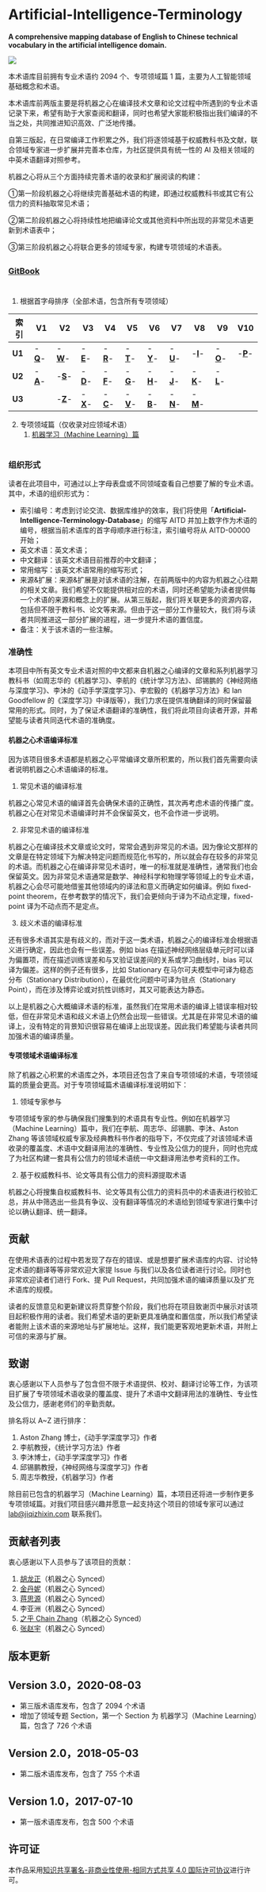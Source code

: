 # Artificial-Intelligence-Terminology

**A comprehensive mapping database of English to Chinese technical vocabulary in the artificial intelligence domain.**

![](https://github.com/jiqizhixin/Artificial-Intelligence-Terminology/blob/master/assets/logo.png)

本术语库目前拥有专业术语约 2094 个、专项领域篇 1 篇，主要为人工智能领域基础概念和术语。

本术语库前两版主要是将机器之心在编译技术文章和论文过程中所遇到的专业术语记录下来，希望有助于大家查阅和翻译，同时也希望大家能积极指出我们编译的不当之处，共同推进知识高效、广泛地传播。

自第三版起，在日常编译工作积累之外，我们将逐领域基于权威教科书及文献，联合领域专家进一步扩展并完善本仓库，为社区提供具有统一性的 AI 及相关领域的中英术语翻译对照参考。

机器之心将从三个方面持续完善术语的收录和扩展阅读的构建：

①第一阶段机器之心将继续完善基础术语的构建，即通过权威教科书或其它有公信力的资料抽取常见术语；

②第二阶段机器之心将持续性地把编译论文或其他资料中所出现的非常见术语更新到术语表中；

③第三阶段机器之心将联合更多的领域专家，构建专项领域的术语表。

##

### [GitBook](https://jiqizhixin.gitbook.io/artificial-intelligence-terminology-database/)

# #

1. 根据首字母排序（全部术语，包含所有专项领域）

| 索引   | V1                                                           | V2                                                           | V3                                                           | V4                                                           | V5                                                           | V6                                                           | V7                                                           | V8                                                           | V9                                                           | V10                                                          |
| ------ | ------------------------------------------------------------ | ------------------------------------------------------------ | ------------------------------------------------------------ | ------------------------------------------------------------ | ------------------------------------------------------------ | ------------------------------------------------------------ | ------------------------------------------------------------ | ------------------------------------------------------------ | ------------------------------------------------------------ | ------------------------------------------------------------ |
| **U1** | -[**Q**](https://github.com/SyncedAI00/Artificial-Intelligence-Terminology/blob/master/data/Q.md)- | -[**W**](https://github.com/SyncedAI00/Artificial-Intelligence-Terminology/blob/master/data/W.md)- | -[**E**](https://github.com/SyncedAI00/Artificial-Intelligence-Terminology/blob/master/data/E.md)- | -[**R**](https://github.com/SyncedAI00/Artificial-Intelligence-Terminology/blob/master/data/R.md)- | -[**T**](https://github.com/SyncedAI00/Artificial-Intelligence-Terminology/blob/master/data/T.md)- | -[**Y**](https://github.com/SyncedAI00/Artificial-Intelligence-Terminology/blob/master/data/Y.md)- | -[**U**](https://github.com/SyncedAI00/Artificial-Intelligence-Terminology/blob/master/data/U.md)- | -[**I**](https://github.com/SyncedAI00/Artificial-Intelligence-Terminology/blob/master/data/I.md)- | -[**O**](https://github.com/SyncedAI00/Artificial-Intelligence-Terminology/blob/master/data/O.md)- | -[**P**](https://github.com/SyncedAI00/Artificial-Intelligence-Terminology/blob/master/data/P.md)- |
| **U2** | -[**A**](https://github.com/SyncedAI00/Artificial-Intelligence-Terminology/blob/master/data/A.md)- | -[**S**](https://github.com/SyncedAI00/Artificial-Intelligence-Terminology/blob/master/data/S.md)- | -[**D**](https://github.com/SyncedAI00/Artificial-Intelligence-Terminology/blob/master/data/D.md)- | -[**F**](https://github.com/SyncedAI00/Artificial-Intelligence-Terminology/blob/master/data/F.md)- | -[**G**](https://github.com/SyncedAI00/Artificial-Intelligence-Terminology/blob/master/data/G.md)- | -[**H**](https://github.com/SyncedAI00/Artificial-Intelligence-Terminology/blob/master/data/H.md)- | -[**J**](https://github.com/SyncedAI00/Artificial-Intelligence-Terminology/blob/master/data/J.md)- | -[**K**](https://github.com/SyncedAI00/Artificial-Intelligence-Terminology/blob/master/data/K.md)- | -[**L**](https://github.com/SyncedAI00/Artificial-Intelligence-Terminology/blob/master/data/L.md)- |                                                              |
| **U3** |                                                              | -[**Z**](https://github.com/SyncedAI00/Artificial-Intelligence-Terminology/blob/master/data/Z.md)- | -[**X**](https://github.com/SyncedAI00/Artificial-Intelligence-Terminology/blob/master/data/X.md)- | -[**C**](https://github.com/SyncedAI00/Artificial-Intelligence-Terminology/blob/master/data/C.md)- | -[**V**](https://github.com/SyncedAI00/Artificial-Intelligence-Terminology/blob/master/data/V.md)- | -[**B**](https://github.com/SyncedAI00/Artificial-Intelligence-Terminology/blob/master/data/B.md)- | -[**N**](https://github.com/SyncedAI00/Artificial-Intelligence-Terminology/blob/master/data/N.md)- | -[**M**](https://github.com/SyncedAI00/Artificial-Intelligence-Terminology/blob/master/data/M.md)- |                                                              |                                                              |
2. 专项领域篇（仅收录对应领域术语）
   1. [机器学习（Machine Learning）篇](https://github.com/jiqizhixin/Artificial-Intelligence-Terminology/blob/master/section/Machine%20Learning.md)

# #

### 组织形式

读者在此项目中，可通过以上字母表盘或不同领域查看自己想要了解的专业术语。其中，术语的组织形式为：

- 索引编号：考虑到讨论交流、数据库维护的效率，我们将使用「**Artificial-Intelligence-Terminology-Database**」的缩写 AITD 并加上数字作为术语的编号，根据当前术语库的首字母顺序进行标注，索引编号将从 AITD-00000 开始；
- 英文术语：英文术语；
- 中文翻译：该英文术语目前推荐的中文翻译；
- 常用缩写：该英文术语常用的缩写形式；
- 来源&扩展：来源&扩展是对该术语的注解，在前两版中的内容为机器之心往期的相关文章。我们希望不仅能提供相对应的术语，同时还希望能为读者提供每一个术语的来源和概念上的扩展。从第三版起，我们将关联更多的资源内容，包括但不限于教科书、论文等来源。但由于这一部分工作量较大，我们将与读者共同推进这一部分扩展的进程，进一步提升术语的置信度。
- 备注：关于该术语的一些注解。

### 准确性

本项目中所有英文专业术语对照的中文都来自机器之心编译的文章和系列机器学习教科书（如周志华的《机器学习》、李航的《统计学习方法》、邱锡鹏的《神经网络与深度学习》、李沐的《动手学深度学习》、李宏毅的《机器学习方法》和 Ian Goodfellow 的《深度学习》中译版等），我们力求在提供准确翻译的同时保留最常用的形式。同时，为了保证术语翻译的准确性，我们将此项目向读者开源，并希望能与读者共同迭代术语的准确度。

#### 机器之心术语编译标准

因为该项目很多术语都是机器之心平常编译文章所积累的，所以我们首先需要向读者说明机器之心术语编译的标准。

1. 常见术语的编译标准

机器之心常见术语的编译首先会确保术语的正确性，其次再考虑术语的传播广度。机器之心在对常见术语编译时并不会保留英文，也不会作进一步说明。

2. 非常见术语的编译标准

机器之心在编译技术文章或论文时，常常会遇到非常见的术语。因为像论文那样的文章是在特定领域下为解决特定问题而规范化书写的，所以就会存在较多的非常见的术语。而机器之心在编译非常见术语时，唯一的标准就是准确性，通常我们也会保留英文。因为非常见术语通常是数学、神经科学和物理学等领域上的专业术语，机器之心会尽可能地借鉴其他领域内的译法和意义而确定如何编译。例如 fixed-point theorem，在参考数学的情况下，我们会更倾向于译为不动点定理，fixed-point 译为不动点而不是定点。

3. 歧义术语的编译标准

还有很多术语其实是有歧义的，而对于这一类术语，机器之心的编译标准会根据语义进行确定，因此也会有一些误差。例如 bias 在描述神经网络层级单元时可以译为偏置项，而在描述训练误差和与叉验证误差间的关系或学习曲线时，bias 可以译为偏差。这样的例子还有很多，比如 Stationary 在马尔可夫模型中可译为稳态分布（Stationary Distribution），在最优化问题中可译为驻点（Stationary Point），而在涉及博弈论或对抗性训练时，其又可能表达为静态。

以上是机器之心大概编译术语的标准，虽然我们在常用术语的编译上错误率相对较低，但在非常见术语和歧义术语上仍然会出现一些错误。尤其是在非常见术语的编译上，没有特定的背景知识很容易在编译上出现误差。因此我们希望能与读者共同加强术语的编译质量。

#### 专项领域术语编译标准

除了机器之心积累的术语库之外，本项目还包含了来自专项领域的术语，专项领域篇的质量会更高。对于专项领域篇术语编译标准说明如下：

1. 领域专家参与

专项领域专家的参与确保我们搜集到的术语具有专业性。例如在机器学习（Machine Learning）篇中，我们在李航、周志华、邱锡鹏、李沐、Aston Zhang 等该领域权威专家及经典教科书作者的指导下，不仅完成了对该领域术语收录的覆盖度、术语中文翻译用法的准确性、专业性及公信力的提升，同时也完成了为社区构建一套具有公信力的领域术语统一中文翻译用法参考资料的工作。

2. 基于权威教科书、论文等具有公信力的资料源提取术语

机器之心将搜集自权威教科书、论文等具有公信力的资料员中的术语表进行校验汇总，并从中筛选出一些具有争议、没有翻译等情况的术语给到领域专家进行集中讨论以确认翻译、统一翻译。

## 贡献

在使用术语表的过程中若发现了存在的错误、或是想要扩展术语库的内容、讨论特定术语的翻译等等非常欢迎大家提 Issue 与我们以及各位读者进行讨论。同时也非常欢迎读者们进行 Fork、提 Pull Request，共同加强术语的编译质量以及扩充术语库的规模。

读者的反馈意见和更新建议将贯穿整个阶段，我们也将在项目致谢页中展示对该项目起积极作用的读者。我们希望术语的更新更具准确度和置信度，所以我们希望读者能附上该术语的来源地址与扩展地址。这样，我们能更客观地更新术语，并附上可信的来源与扩展。

## 致谢

衷心感谢以下人员参与了包含但不限于术语提供、校对、翻译讨论等工作，为该项目扩展了专项领域术语收录的覆盖度、提升了术语中文翻译用法的准确性、专业性及公信力，感谢老师们的辛勤贡献。

排名将以 A~Z 进行排序：

1. Aston Zhang 博士，《动手学深度学习》作者
2. 李航教授，《统计学习方法》作者
3. 李沐博士，《动手学深度学习》作者
4. 邱锡鹏教授，《神经网络与深度学习》作者
5. 周志华教授，《机器学习》作者

除目前已包含的机器学习（Machine Learning）篇，本项目还将进一步制作更多专项领域篇。对我们项目感兴趣并愿意一起支持这个项目的领域专家可以通过 lab@jiqizhixin.com 联系我们。

## 贡献者列表

衷心感谢以下人员参与了该项目的贡献：

1. [胡龙正](https://github.com/VXenomac)（机器之心 Synced）
2. [金丹妮](https://github.com/jindanni)（机器之心 Synced）
3. [蒋思源](https://github.com/HoratioJSY)（机器之心 Synced）
4. 李亚洲（机器之心 Synced）
5. [之乎 Chain Zhang](https://github.com/chainn)（机器之心 Synced）
6. [张赵宇](https://github.com/xavier-zy)（机器之心 Synced）

## 版本更新

## Version 3.0，2020-08-03

- 第三版术语库发布，包含了 2094 个术语
- 增加了领域专题 Section，第一个 Section 为 机器学习（Machine Learning）篇，包含了 726 个术语

## Version 2.0，2018-05-03

- 第二版术语库发布，包含了 755 个术语

## Version 1.0，2017-07-10

- 第一版术语库发布，包含 500 个术语

## 许可证

本作品采用[知识共享署名-非商业性使用-相同方式共享 4.0 国际许可协议](http://creativecommons.org/licenses/by-nc-sa/4.0/)进行许可。

